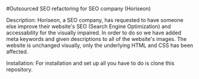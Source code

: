 #Outsourced SEO refactoring for SEO company (Horiseon)

Description:
Horiseon, a SEO company, has requested to have someone else improve their website's SEO (Search Engine Optimization) and accessability for the visually impaired.  In order to do so we have added meta keywords and given descriptions to all of the website's images.  The website is unchanged visually, only the underlying HTML and CSS has been affected.

Installation:
For installation and set up all you have to do is clone this repository.

